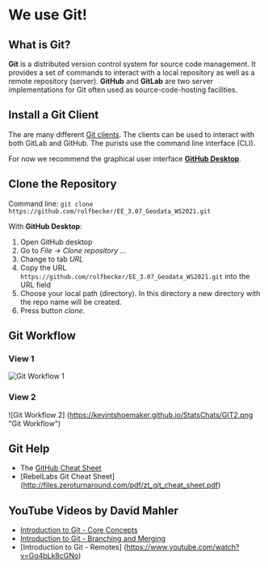 # We use Git!

## What is Git?

**Git** is a distributed version control system for source code management. It provides a set of commands to interact with a local repository as well as a remote repository (server). **GitHub** and **GitLab** are two server implementations for Git often used as source-code-hosting facilities.


## Install a Git Client 

The are many different [Git clients](https://git-scm.com/downloads). The clients can be used to interact with both GitLab and GitHub. The purists use the command line interface (CLI). 

For now we recommend the graphical user interface [**GitHub Desktop**](https://desktop.github.com/). 

## Clone the Repository

Command line: `git clone https://github.com/rolfbecker/EE_3.07_Geodata_WS2021.git`

With **GitHub Desktop**:

1. Open GitHub desktop
1. Go to _File -> Clone repository ..._
1. Change to tab _URL_
1. Copy the URL `https://github.com/rolfbecker/EE_3.07_Geodata_WS2021.git` into the URL field
1. Choose your local path (directory). In this directory a new directory with the repo name will be created.
1. Press button _clone_.

## Git Workflow

### View 1
![Git Workflow 1](https://i.stack.imgur.com/vpVBd.png "Git Workflow")

### View 2
![Git Workflow 2] (https://kevintshoemaker.github.io/StatsChats/GIT2.png "Git Workflow")


## Git Help

* The [GitHub Cheat Sheet](https://github.github.com/training-kit/downloads/github-git-cheat-sheet.pdf)
* [RebelLabs Git Cheat Sheet] (http://files.zeroturnaround.com/pdf/zt_git_cheat_sheet.pdf)

## YouTube Videos by **David Mahler**

* [Introduction to Git - Core Concepts](https://www.youtube.com/watch?v=uR6G2v_WsRA)
* [Introduction to Git - Branching and Merging](https://www.youtube.com/watch?v=FyAAIHHClqI) 
* [Introduction to Git - Remotes] (https://www.youtube.com/watch?v=Gg4bLk8cGNo)

